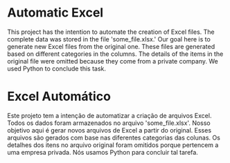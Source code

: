 # Automatic Excel

This project has the intention to automate the creation of Excel files. The complete data was stored in the file 'some_file.xlsx.' Our goal here is to generate new Excel files from the original one. These files are generated based on different categories in the columns. The details of the items in the original file were omitted because they come from a private company. We used Python to conclude this task.

# Excel Automático

Este projeto tem a intenção de automatizar a criação de arquivos Excel. Todos os dados foram armazenados no arquivo 'some_file.xlsx'. Nosso objetivo aqui é gerar novos arquivos de Excel a partir do original. Esses arquivos são gerados com base nas diferentes categorias das colunas. Os detalhes dos itens no arquivo original foram omitidos porque pertencem a uma empresa privada. Nós usamos Python para concluir tal tarefa.
